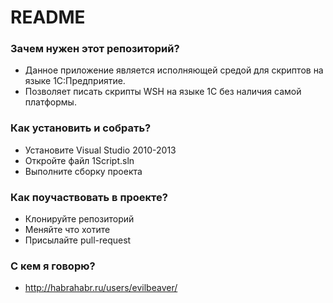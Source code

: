 # README #

### Зачем нужен этот репозиторий? ###

* Данное приложение является исполняющей средой для скриптов на языке 1С:Предприятие.
* Позволяет писать скрипты WSH на языке 1С без наличия самой платформы.

### Как установить и собрать? ###

* Установите Visual Studio 2010-2013
* Откройте файл 1Script.sln
* Выполните сборку проекта

### Как поучаствовать в проекте? ###

* Клонируйте репозиторий
* Меняйте что хотите
* Присылайте pull-request

### С кем я говорю? ###

* http://habrahabr.ru/users/evilbeaver/
